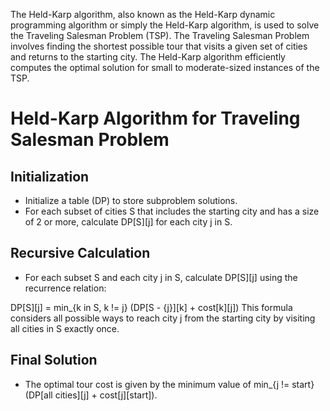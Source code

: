 The Held-Karp algorithm, also known as the Held-Karp dynamic programming algorithm or simply the Held-Karp algorithm,
is used to solve the Traveling Salesman Problem (TSP). The Traveling Salesman Problem involves finding the shortest possible tour that visits
a given set of cities and returns to the starting city. The Held-Karp algorithm efficiently computes the optimal solution for small to moderate-sized instances of the TSP.



# Held-Karp Algorithm for Traveling Salesman Problem

## Initialization
- Initialize a table (DP) to store subproblem solutions.
- For each subset of cities S that includes the starting city and has a size of 2 or more, calculate DP[S][j] for each city j in S.

## Recursive Calculation
- For each subset S and each city j in S, calculate DP[S][j] using the recurrence relation:

DP[S][j] = min_{k in S, k != j} (DP[S - {j}][k] + cost[k][j])
This formula considers all possible ways to reach city j from the starting city by visiting all cities in S exactly once.

## Final Solution
- The optimal tour cost is given by the minimum value of min_{j != start} (DP[all cities][j] + cost[j][start]).
